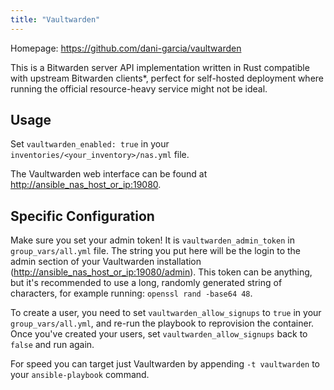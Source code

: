 ```yaml
---
title: "Vaultwarden"
---
```


Homepage: <https://github.com/dani-garcia/vaultwarden>

This is a Bitwarden server API implementation written in Rust compatible with upstream Bitwarden clients*, perfect for self-hosted deployment where running the official resource-heavy service might not be ideal.

## Usage

Set `vaultwarden_enabled: true` in your `inventories/<your_inventory>/nas.yml` file.

The Vaultwarden web interface can be found at <http://ansible_nas_host_or_ip:19080>.

## Specific Configuration

Make sure you set your admin token! It is `vaultwarden_admin_token` in `group_vars/all.yml` file. The string you put here will be the login to the admin section of your Vaultwarden installation (<http://ansible_nas_host_or_ip:19080/admin>). This token can be anything, but it's recommended to use a long, randomly generated string of characters, for example running:
`openssl rand -base64 48`.

To create a user, you need to set `vaultwarden_allow_signups` to `true` in your `group_vars/all.yml`, and re-run the playbook to reprovision the
container. Once you've created your users, set `vaultwarden_allow_signups` back to `false` and run again.

For speed you can target just Vaultwarden by appending `-t vaultwarden` to your `ansible-playbook` command.
